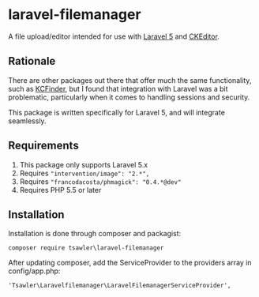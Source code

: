 # laravel-filemanager

A file upload/editor intended for use with [Laravel 5](http://www.laravel.com/ "Title") and [CKEditor](http://ckeditor.com/).

## Rationale

There are other packages out there that offer much the same functionality, such as [KCFinder](http://kcfinder.sunhater.com/),
but I found that integration with Laravel was a bit problematic, particularly when it comes to handling sessions
and security.

This package is written specifically for Laravel 5, and will integrate seamlessly.

## Requirements

1. This package only supports Laravel 5.x
1. Requires `"intervention/image": "2.*",`
1. Requires `"francodacosta/phmagick": "0.4.*@dev"`
1. Requires PHP 5.5 or later

## Installation

Installation is done through composer and packagist:

`composer require tsawler\laravel-filemanager`

After updating composer, add the ServiceProvider to the providers array in config/app.php:

`'Tsawler\Laravelfilemanager\LaravelFilemanagerServiceProvider',`
